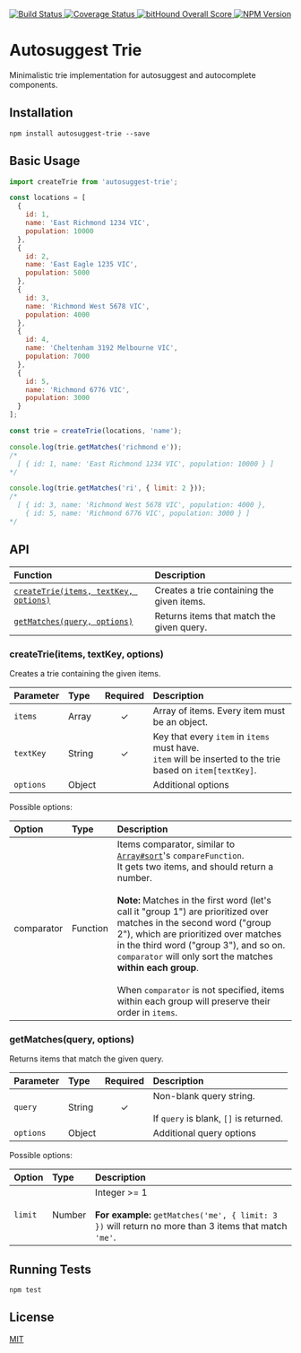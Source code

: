 <a href="https://codeship.com/projects/77991" target="_blank">
  <img src="https://img.shields.io/codeship/a3eddcc0-d548-0132-ef15-420032d7f4bd/master.svg?style=flat-square"
       alt="Build Status" />
</a>
<a href="https://codecov.io/gh/moroshko/autosuggest-trie" target="_blank">
  <img src="https://img.shields.io/codecov/c/github/moroshko/autosuggest-trie/master.svg?style=flat-square"
       alt="Coverage Status">
</a>
<a href="https://www.bithound.io/github/moroshko/autosuggest-trie" target="_blank">
  <img src="https://www.bithound.io/github/moroshko/autosuggest-trie/badges/score.svg"
       alt="bitHound Overall Score">
</a>
<a href="https://npmjs.org/package/autosuggest-trie" target="_blank">
  <img src="https://img.shields.io/npm/v/autosuggest-trie.svg?style=flat-square"
       alt="NPM Version" />
</a>

# Autosuggest Trie

Minimalistic trie implementation for autosuggest and autocomplete components.

## Installation

```shell
npm install autosuggest-trie --save
```

## Basic Usage

```js
import createTrie from 'autosuggest-trie';

const locations = [
  {
    id: 1,
    name: 'East Richmond 1234 VIC',
    population: 10000
  },
  {
    id: 2,
    name: 'East Eagle 1235 VIC',
    population: 5000
  },
  {
    id: 3,
    name: 'Richmond West 5678 VIC',
    population: 4000
  },
  {
    id: 4,
    name: 'Cheltenham 3192 Melbourne VIC',
    population: 7000
  },
  {
    id: 5,
    name: 'Richmond 6776 VIC',
    population: 3000
  }
];

const trie = createTrie(locations, 'name');

console.log(trie.getMatches('richmond e'));
/*
  [ { id: 1, name: 'East Richmond 1234 VIC', population: 10000 } ]
*/

console.log(trie.getMatches('ri', { limit: 2 }));
/*
  [ { id: 3, name: 'Richmond West 5678 VIC', population: 4000 },
    { id: 5, name: 'Richmond 6776 VIC', population: 3000 } ]
*/
```

## API

| Function | Description |
| :--- | :--- |
| [`createTrie(items, textKey, options)`](#createTrieFunction) | Creates a trie containing the given items. |
| [`getMatches(query, options)`](#getMatchesFunction) | Returns items that match the given query. |

<a name="createTrieFunction"></a>
### createTrie(items, textKey, options)

Creates a trie containing the given items.

| Parameter | Type | Required | Description |
| :--- | :--- | :---: | :--- |
| `items` | Array | ✓ | Array of items. Every item must be an object. |
| `textKey` | String | ✓ | Key that every `item` in `items` must have.<br />`item` will be inserted to the trie based on `item[textKey]`. |
| `options` | Object | | Additional options |

Possible options:

| Option | Type | Description |
| :--- | :--- | :--- |
| comparator | Function | Items comparator, similar to [`Array#sort`](https://developer.mozilla.org/en-US/docs/Web/JavaScript/Reference/Global_Objects/Array/sort)'s `compareFunction`.<br />It gets two items, and should return a number.<br /><br />**Note:** Matches in the first word (let's call it "group 1") are prioritized over matches in the second word ("group 2"), which are prioritized over matches in the third word ("group 3"), and so on.<br />`comparator` will only sort the matches **within each group**.<br /><br />When `comparator` is not specified, items within each group will preserve their order in `items`. |

<a name="getMatchesFunction"></a>
### getMatches(query, options)

Returns items that match the given query.

| Parameter | Type | Required | Description |
| :--- | :--- | :---: | :--- |
| `query` | String | ✓ | Non-blank query string.<br /><br />If `query` is blank, `[]` is returned. |
| `options` | Object | | Additional query options |

Possible options:

| Option | Type | Description |
| :--- | :--- | :--- |
| `limit` | Number | Integer >= 1<br /><br />**For example:** `getMatches('me', { limit: 3 })` will return no more than 3 items that match `'me'`. |

## Running Tests

```shell
npm test
```

## License

<a href="http://moroshko.mit-license.org" target="_blank">MIT</a>
